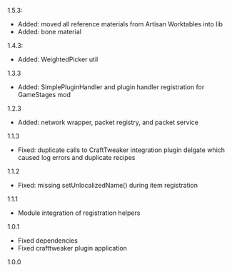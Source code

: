 1.5.3:
* Added: moved all reference materials from Artisan Worktables into lib
* Added: bone material

1.4.3:
* Added: WeightedPicker util

1.3.3
* Added: SimplePluginHandler and plugin handler registration for GameStages mod

1.2.3
* Added: network wrapper, packet registry, and packet service

1.1.3
* Fixed: duplicate calls to CraftTweaker integration plugin delgate which caused log errors and duplicate recipes

1.1.2
* Fixed: missing setUnlocalizedName() during item registration

1.1.1
* Module integration of registration helpers

1.0.1
* Fixed dependencies
* Fixed crafttweaker plugin application

1.0.0